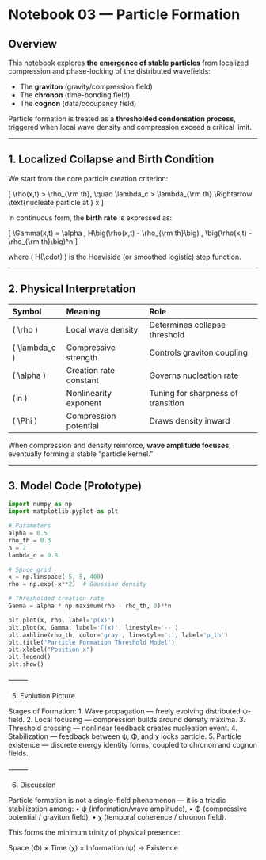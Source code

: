 # Notebook 03 — Particle Formation

## Overview

This notebook explores **the emergence of stable particles** from localized compression and phase-locking of the distributed wavefields:  
- The **graviton** (gravity/compression field)  
- The **chronon** (time-bonding field)  
- The **cognon** (data/occupancy field)

Particle formation is treated as a **thresholded condensation process**, triggered when local wave density and compression exceed a critical limit.

---

## 1. Localized Collapse and Birth Condition

We start from the core particle creation criterion:

\[
\rho(x,t) > \rho_{\rm th}, \quad \lambda_c > \lambda_{\rm th}
\Rightarrow \text{nucleate particle at } x
\]

In continuous form, the **birth rate** is expressed as:

\[
\Gamma(x,t) = \alpha \, H\big(\rho(x,t) - \rho_{\rm th}\big) \, \big(\rho(x,t) - \rho_{\rm th}\big)^n
\]

where \( H(\cdot) \) is the Heaviside (or smoothed logistic) step function.

---

## 2. Physical Interpretation

| Symbol | Meaning | Role |
|:--|:--|:--|
| \( \rho \) | Local wave density | Determines collapse threshold |
| \( \lambda_c \) | Compressive strength | Controls graviton coupling |
| \( \alpha \) | Creation rate constant | Governs nucleation rate |
| \( n \) | Nonlinearity exponent | Tuning for sharpness of transition |
| \( \Phi \) | Compression potential | Draws density inward |

When compression and density reinforce, **wave amplitude focuses**, eventually forming a stable “particle kernel.”

---

## 3. Model Code (Prototype)

```python
import numpy as np
import matplotlib.pyplot as plt

# Parameters
alpha = 0.5
rho_th = 0.3
n = 2
lambda_c = 0.8

# Space grid
x = np.linspace(-5, 5, 400)
rho = np.exp(-x**2)  # Gaussian density

# Thresholded creation rate
Gamma = alpha * np.maximum(rho - rho_th, 0)**n

plt.plot(x, rho, label='ρ(x)')
plt.plot(x, Gamma, label='Γ(x)', linestyle='--')
plt.axhline(rho_th, color='gray', linestyle=':', label='ρ_th')
plt.title("Particle Formation Threshold Model")
plt.xlabel("Position x")
plt.legend()
plt.show()
```

⸻

5. Evolution Picture

Stages of Formation:
	1.	Wave propagation — freely evolving distributed ψ-field.
	2.	Local focusing — compression builds around density maxima.
	3.	Threshold crossing — nonlinear feedback creates nucleation event.
	4.	Stabilization — feedback between ψ, Φ, and χ locks particle.
	5.	Particle existence — discrete energy identity forms, coupled to chronon and cognon fields.

⸻

6. Discussion

Particle formation is not a single-field phenomenon — it is a triadic stabilization among:
	•	ψ (information/wave amplitude),
	•	Φ (compressive potential / graviton field),
	•	χ (temporal coherence / chronon field).

This forms the minimum trinity of physical presence:

Space (Φ) × Time (χ) × Information (ψ) → Existence
